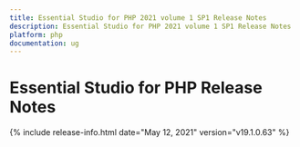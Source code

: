 ```yaml
---
title: Essential Studio for PHP 2021 volume 1 SP1 Release Notes  
description: Essential Studio for PHP 2021 volume 1 SP1 Release Notes  
platform: php
documentation: ug
---
```


# Essential Studio for PHP  Release Notes  

{% include release-info.html date="May 12, 2021"  version="v19.1.0.63" %} 







